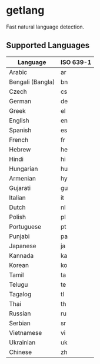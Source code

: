 # getlang

Fast natural language detection.

## Supported Languages

| Language         | ISO 639-1 |
|------------------|-----------|
| Arabic           | ar        |
| Bengali (Bangla) | bn        |
| Czech            | cs        |
| German           | de        |
| Greek            | el        |
| English          | en        |
| Spanish          | es        |
| French           | fr        |
| Hebrew           | he        |
| Hindi            | hi        |
| Hungarian        | hu        |
| Armenian         | hy        |
| Gujarati         | gu        |
| Italian          | it        |
| Dutch            | nl        |
| Polish           | pl        |
| Portuguese       | pt        |
| Punjabi          | pa        |
| Japanese         | ja        |
| Kannada          | ka        |
| Korean           | ko        |
| Tamil            | ta        |
| Telugu           | te        |
| Tagalog          | tl        |
| Thai             | th        |
| Russian          | ru        |
| Serbian          | sr        |
| Vietnamese       | vi        |
| Ukrainian        | uk        |
| Chinese          | zh        |
